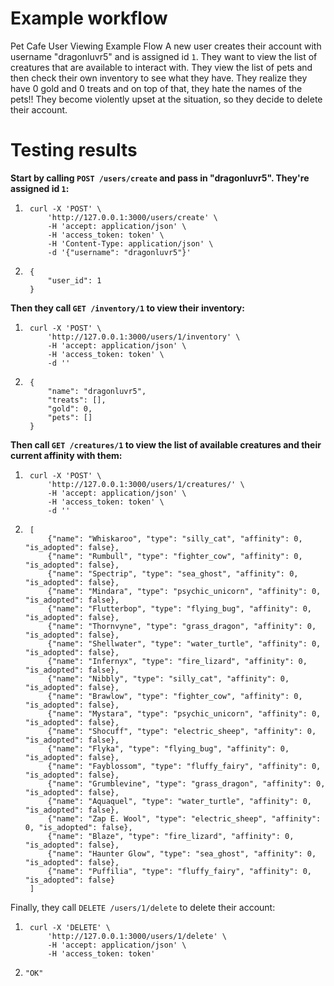 # Example workflow
Pet Cafe User Viewing Example Flow
A new user creates their account with username "dragonluvr5" and is assigned id `1`. They want to view the list of creatures that are available to interact with. 
They view the list of pets and then check their own inventory to see what they have. They realize they have 0 gold and 0 treats and on top of that, they hate 
the names of the pets!! They become violently upset at the situation, so they decide to delete their account.

# Testing results
**Start by calling `POST /users/create` and pass in "dragonluvr5". They're assigned id `1`:**
1. ```
    curl -X 'POST' \ 
        'http://127.0.0.1:3000/users/create' \
        -H 'accept: application/json' \
        -H 'access_token: token' \
        -H 'Content-Type: application/json' \
        -d '{"username": "dragonluvr5"}'
    ```
2. ```
    {
        "user_id": 1
    }
    ```

**Then they call `GET /inventory/1` to view their inventory:**
1. ```
    curl -X 'POST' \
        'http://127.0.0.1:3000/users/1/inventory' \
        -H 'accept: application/json' \
        -H 'access_token: token' \
        -d ''
    ```
2. ```
    {
        "name": "dragonluvr5",
        "treats": [],
        "gold": 0,
        "pets": []
    }
    ```

**Then call `GET /creatures/1` to view the list of available creatures and their current affinity with them:**
1. ```
    curl -X 'POST' \
        'http://127.0.0.1:3000/users/1/creatures/' \
        -H 'accept: application/json' \
        -H 'access_token: token' \
        -d ''
    ```
2. ```
    [
        {"name": "Whiskaroo", "type": "silly_cat", "affinity": 0, "is_adopted": false},
        {"name": "Rumbull", "type": "fighter_cow", "affinity": 0, "is_adopted": false},
        {"name": "Spectrip", "type": "sea_ghost", "affinity": 0, "is_adopted": false},
        {"name": "Mindara", "type": "psychic_unicorn", "affinity": 0, "is_adopted": false},
        {"name": "Flutterbop", "type": "flying_bug", "affinity": 0, "is_adopted": false},
        {"name": "Thornvyne", "type": "grass_dragon", "affinity": 0, "is_adopted": false},
        {"name": "Shellwater", "type": "water_turtle", "affinity": 0, "is_adopted": false},
        {"name": "Infernyx", "type": "fire_lizard", "affinity": 0, "is_adopted": false},
        {"name": "Nibbly", "type": "silly_cat", "affinity": 0, "is_adopted": false},
        {"name": "Brawlow", "type": "fighter_cow", "affinity": 0, "is_adopted": false},
        {"name": "Mystara", "type": "psychic_unicorn", "affinity": 0, "is_adopted": false},
        {"name": "Shocuff", "type": "electric_sheep", "affinity": 0, "is_adopted": false},
        {"name": "Flyka", "type": "flying_bug", "affinity": 0, "is_adopted": false},
        {"name": "Fayblossom", "type": "fluffy_fairy", "affinity": 0, "is_adopted": false},
        {"name": "Grumblevine", "type": "grass_dragon", "affinity": 0, "is_adopted": false},
        {"name": "Aquaquel", "type": "water_turtle", "affinity": 0, "is_adopted": false},
        {"name": "Zap E. Wool", "type": "electric_sheep", "affinity": 0, "is_adopted": false},
        {"name": "Blaze", "type": "fire_lizard", "affinity": 0, "is_adopted": false},
        {"name": "Haunter Glow", "type": "sea_ghost", "affinity": 0, "is_adopted": false},
        {"name": "Puffilia", "type": "fluffy_fairy", "affinity": 0, "is_adopted": false}
    ]
    ```
Finally, they call `DELETE /users/1/delete` to delete their account:
1. ```
    curl -X 'DELETE' \
        'http://127.0.0.1:3000/users/1/delete' \
        -H 'accept: application/json' \
        -H 'access_token: token'
    ```
2. ```"OK"```
